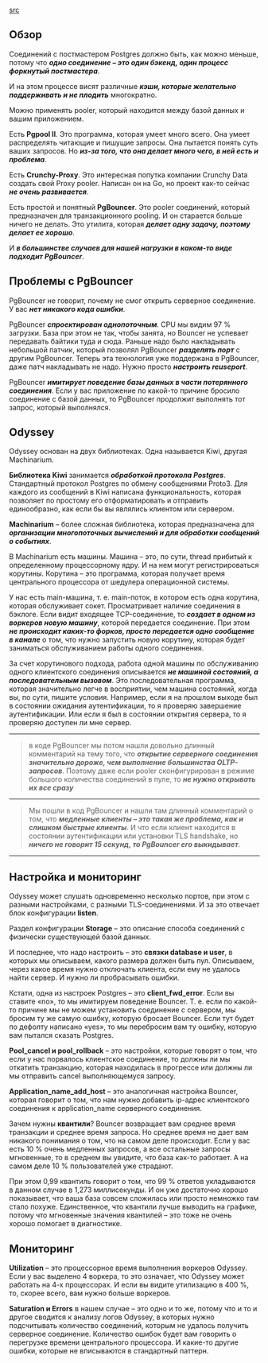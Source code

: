 [src](https://habr.com/ru/articles/498250/)

## Обзор
Соединений с постмастером Postgres должно быть, как можно меньше, потому что ***одно соединение – это один бэкенд, один процесс форкнутый постмастера***.

И на этом процессе висят различные ***кэши, которые желательно поддерживать и не плодить*** многократно.

Можно применять pooler, который находится между базой данных и вашим приложением. 

Есть **Pgpool II**. Это программа, которая умеет много всего. Она умеет распределять читающие и пишущие запросы. Она пытается понять суть ваших запросов. Но ***из-за того, что она делает много чего, в ней есть и проблема***.

Есть **Crunchy-Proxy**. Это интересная попутка компании Crunchy Data создать свой Proxy pooler. Написан он на Go, но проект как-то сейчас ***не очень развивается***.

Есть простой и понятный **PgBouncer**. Это pooler соединений, который предназначен для транзакционного pooling. И он старается больше ничего не делать. Это утилита, которая ***делает одну задачу, поэтому делает ее хорошо***.

И ***в большинстве случаев для нашей нагрузки в каком-то виде подходит PgBouncer***.

## Проблемы с PgBouncer
PgBouncer не говорит, почему не смог открыть серверное соединение. У вас ***нет никакого кода ошибки***.

PgBouncer ***спроектирован однопоточным***. CPU мы видим 97 % загрузки. База при этом не так, чтобы занята, но Bouncer не успевает передавать байтики туда и сюда. Раньше надо было накладывать небольшой патчик, который позволял PgBouncer ***разделять порт*** с другим PgBouncer. Теперь эта технология уже поддержана в PgBouncer, даже патч накладывать не надо. Нужно просто ***настроить reuseport***.

PgBouncer ***имитирует поведение базы данных в части потерянного соединения***. Если у вас приложение по какой-то причине бросило соединение с базой данных, то PgBouncer продолжит выполнять тот запрос, который выполнялся.

## Odyssey
Odyssey основан на двух библиотеках. Одна называется Kiwi, другая Machinarium.

**Библиотека Kiwi** занимается ***обработкой протокола Postgres***. Стандартный протокол Postgres по обмену сообщениями Proto3. Для каждого из сообщений в Kiwi написана функциональность, которая позволяет по простому его отформатировать и отправить единообразно, как если бы вы являлись клиентом или сервером. 

**Machinarium** – более сложная библиотека, которая предназначена для ***организации многопоточных вычислений и для обработки сообщений о событиях***.

В Machinarium есть машины. Машина – это, по сути, thread прибитый к определенному процессорному ядру. И на нем могут регистрироваться корутины. Корутина – это программа, которая получает время центрального процессора от шедулера операционной системы. 

У нас есть main-машина, т. е. main-поток, в котором есть одна корутина, которая обслуживает сокет. Просматривает наличие соединения в бэклоге. Если видит входящее TCP-соединение, то ***создает в одном из воркеров новую машину***, которой передается соединение. При этом ***не происходит каких-то форков, просто передается одно сообщение в канале*** о том, что нужно запустить новую корутину, которая будет заниматься обслуживанием работы одного соединения.

За счет корутинового подхода, работа одной машины по обслуживанию одного клиентского соединения описывается ***не машиной состояний, а последовательным вызовом***. Это последовательная программа, которая значительно легче в восприятии, чем машина состояний, когда вы, по сути, пишите условия. Например, если я на прошлом выходе был в состоянии ожидания аутентификации, то я проверяю завершение аутентификации. Или если я был в состоянии открытия сервера, то я проверяю доступен ли мне сервер.
***
> в коде PgBouncer мы потом нашли довольно длинный комментарий на тему того, что ***открытие серверного соединения значительно дороже, чем выполнение большинства OLTP-запросов***. Поэтому даже если pooler сконфигурирован в режиме большого количества соединений в пуле, то ***не нужно открывать их все сразу***
***
> Мы пошли в код PgBouncer и нашли там длинный комментарий о том, что ***медленные клиенты – это такая же проблема, как и слишком быстрые клиенты***. И что если клиент находится в состоянии аутентификации или установки TLS handshake, но ***ничего не говорит 15 секунд, то PgBouncer его выкидывает***.
***

## Настройка и мониторинг
Odyssey может слушать одновременно несколько портов, при этом с разными настройками, с разными TLS-соединениями. И за это отвечает блок конфигурации **listen**.

Раздел конфигурации **Storage** – это описание способа соединений с физически существующей базой данных. 

И последнее, что надо настроить – это **связки database и user**, в которых мы описываем, какого размера должен быть пул. Описываем, через какое время нужно отключать клиента, если ему не удалось найти сервер. И нужно ли пробрасывать ошибки.

Кстати, одна из настроек Postgres – это **client_fwd_error**. Если вы ставите «no», то мы имитируем поведение Bouncer. Т. е. если по какой-то причине мы не можем установить соединение с сервером, мы бросим ту же самую ошибку, которую бросает Bouncer. Если тут будет по дефолту написано «yes», то мы перебросим вам ту ошибку, которую вам пытался сказать Postgres.

**Pool_cancel и pool_rollback** – это настройки, которые говорят о том, что если у нас порвалось клиентское соединение, то должны ли мы откатить транзакцию, которая находилась в прогрессе или должны ли мы отправить cancel выполняющемуся запросу.

**Application_name_add_host** – это аналогичная настройка Bouncer, которая говорит о том, что нам нужно добавить ip-адрес клиентского соединения к application_name серверного соединения.

Зачем нужны **квантили**? Bouncer возвращает вам среднее время транзакции и среднее время запроса. Но среднее время не дает вам никакого понимания о том, что на самом деле происходит. Если у вас есть 10 % очень медленных запросов, а все остальные запросы мгновенные, то в среднем вы увидите, что база как-то работает. А на самом деле 10 % пользователей уже страдают.

При этом 0,99 квантиль говорит о том, что 99 % ответов укладываются в данном случае в 1,273 миллисекунды. И он уже достаточно хорошо показывает, что ваша база совсем сложилась или просто немножко там стало похуже. Единственное, что квантили лучше выводить на графике, потому что мгновенные значения квантилей – это тоже не очень хорошо помогает в диагностике.

## Мониторинг
**Utilization** – это процессорное время выполнения воркеров Odyssey. Если у вас выделено 4 воркера, то это означает, что Odyssey может работать на 4-х процессорах. И если вы видите утилизацию в 400 %, то, скорее всего, вам нужно больше воркеров.

**Saturation и Errors** в нашем случае – это одно и то же, потому что и то и другое сводится к анализу логов Odyssey, в которых нужно подсчитывать количество соединений, которым не удалось получить серверное соединение. Количество ошибок будет вам говорить о перегрузке времени центрального процессора. И какие-то другие ошибки, которые не вписываются в стандартный паттерн.

